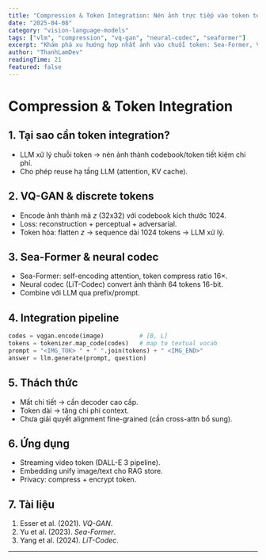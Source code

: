 ```yaml
---
title: "Compression & Token Integration: Nén ảnh trực tiếp vào token text"
date: "2025-04-08"
category: "vision-language-models"
tags: ["vlm", "compression", "vq-gan", "neural-codec", "seaformer"]
excerpt: "Khám phá xu hướng hợp nhất ảnh vào chuỗi token: Sea-Former, VQ-GAN, neural codec và pipeline embedding liền mạch."
author: "ThanhLamDev"
readingTime: 21
featured: false
---
```


# Compression & Token Integration

## 1. Tại sao cần token integration?

- LLM xử lý chuỗi token → nén ảnh thành codebook/token tiết kiệm chi phí.
- Cho phép reuse hạ tầng LLM (attention, KV cache).

## 2. VQ-GAN & discrete tokens

- Encode ảnh thành mã $z$ (32x32) với codebook kích thước 1024.
- Loss: reconstruction + perceptual + adversarial.
- Token hóa: flatten $z$ → sequence dài 1024 tokens → LLM xử lý.

## 3. Sea-Former & neural codec

- Sea-Former: self-encoding attention, token compress ratio 16×.
- Neural codec (LiT-Codec) convert ảnh thành 64 tokens 16-bit.
- Combine với LLM qua prefix/prompt.

## 4. Integration pipeline

```python
codes = vqgan.encode(image)          # [B, L]
tokens = tokenizer.map_code(codes)   # map to textual vocab
prompt = "<IMG_TOK> " + " ".join(tokens) + " <IMG_END>"
answer = llm.generate(prompt, question)
```

## 5. Thách thức

- Mất chi tiết → cần decoder cao cấp.
- Token dài → tăng chi phí context.
- Chưa giải quyết alignment fine-grained (cần cross-attn bổ sung).

## 6. Ứng dụng

- Streaming video token (DALL-E 3 pipeline).
- Embedding unify image/text cho RAG store.
- Privacy: compress + encrypt token.

## 7. Tài liệu

1. Esser et al. (2021). *VQ-GAN*.
2. Yu et al. (2023). *Sea-Former*.
3. Yang et al. (2024). *LiT-Codec*.

---

<script src="/assets/js/katex-init.js"></script>
